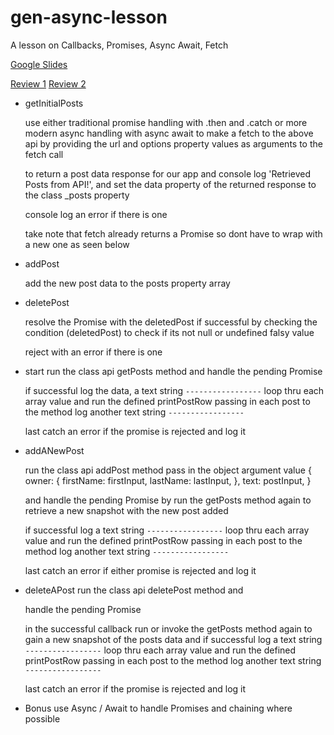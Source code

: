 # gen-async-lesson
A lesson on Callbacks, Promises, Async Await, Fetch

[Google Slides](https://docs.google.com/presentation/d/1KdKFBntJypRml36RHKzgr6-77YS5rh9wR229eErNW5A/edit#slide=id.p1)


[Review 1](https://docs.google.com/document/d/1Clq7qX5FF2fm25ZsD31glVYwfMWf8u-AqyylnU6eKNo/edit)
[Review 2](https://docs.google.com/document/d/1L8n5f8Hs36hDK0U0-Hr1oiHaKKZ8cSH3Upepz3zmIiI/edit)

-   getInitialPosts 
  
    use either traditional promise handling with .then and .catch or more modern async
    handling with async await to make a fetch to the above api
    by providing the url and options property values as arguments to the fetch call

    to return a post data response for our app and
    console log 'Retrieved Posts from API!', and set the data property of the
    returned response to the class _posts property
    
    console log an error if there is one
    
    take note that fetch already returns a Promise so dont have to
    wrap with a new one as seen below

- addPost
  
  add the new post data to the posts property array

- deletePost

   resolve the Promise with the deletedPost if successful
   by checking the condition (deletedPost) to check if its not null
   or undefined falsy value
   
   reject with an error if there is one

- start
    run the class api getPosts method and handle the pending Promise
  
    if successful log the data, a text string `-----------------`
    loop thru each array value and run the defined printPostRow
    passing in each post to the method
    log another text string `-----------------`
  
    last catch an error if the promise is rejected and log it

- addANewPost
   
    run the class api addPost method
    pass in the object argument value
    {
      owner: {
        firstName: firstInput,
        lastName: lastInput,
      },
      text: postInput,
    }
    
    and handle the pending Promise by
    run the getPosts method again to retrieve a new snapshot with the new post added
    
    if successful log a text string `-----------------`
    loop thru each array value and run the defined printPostRow
    passing in each post to the method
     log another text string `-----------------`
    
    last catch an error if either promise is rejected and log it

- deleteAPost
    run the class api deletePost method and
  
    handle the pending Promise
    
    in the successful callback run or invoke the getPosts method again
    to gain a new snapshot of the posts data and
    if successful log a text string `-----------------`
    loop thru each array value and run the defined printPostRow
    passing in each post to the method
    log another text string `-----------------`
    
    last catch an error if the promise is rejected and log it

- Bonus use Async / Await to handle Promises and chaining where possible